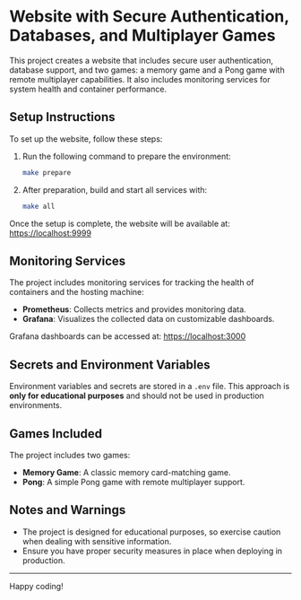 # Website with Secure Authentication, Databases, and Multiplayer Games

This project creates a website that includes secure user authentication, database support, and two games: a memory game and a Pong game with remote multiplayer capabilities. It also includes monitoring services for system health and container performance.

## Setup Instructions

To set up the website, follow these steps:

1. Run the following command to prepare the environment:
   ```sh
   make prepare
   ```
2. After preparation, build and start all services with:
   ```sh
   make all
   ```
Once the setup is complete, the website will be available at:
[https://localhost:9999](https://localhost:9999)

## Monitoring Services

The project includes monitoring services for tracking the health of containers and the hosting machine:

- **Prometheus**: Collects metrics and provides monitoring data.
- **Grafana**: Visualizes the collected data on customizable dashboards.

Grafana dashboards can be accessed at:
[https://localhost:3000](https://localhost:3000)

## Secrets and Environment Variables

Environment variables and secrets are stored in a `.env` file. This approach is **only for educational purposes** and should not be used in production environments.

## Games Included

The project includes two games:

- **Memory Game**: A classic memory card-matching game.
- **Pong**: A simple Pong game with remote multiplayer support.

## Notes and Warnings

- The project is designed for educational purposes, so exercise caution when dealing with sensitive information.
- Ensure you have proper security measures in place when deploying in production.

---

Happy coding!
